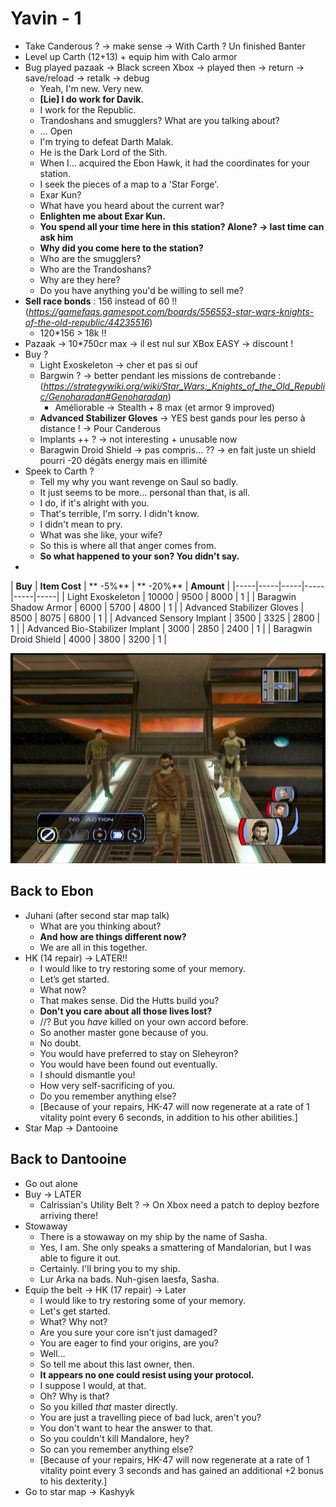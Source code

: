 # Yavin - 1

- Take Canderous ? -> make sense -> With Carth ? Un finished Banter
- Level up Carth (12+13) + equip him with Calo armor
- Bug played pazaak -> Black screen Xbox -> played then -> return -> save/reload -> retalk -> debug
	- Yeah, I'm new. Very new.
	- **[Lie] I do work for Davik.**
	- I work for the Republic.
	- Trandoshans and smugglers? What are you talking about?
	- … Open
	- I'm trying to defeat Darth Malak.
	- He is the Dark Lord of the Sith.
	- When I... acquired the Ebon Hawk, it had the coordinates for your station.
	- I seek the pieces of a map to a 'Star Forge'.
	- Exar Kun?
	- What have you heard about the current war?
	- **Enlighten me about Exar Kun.**
	- **You spend all your time here in this station? Alone? -> last time can ask him**
	- **Why did you come here to the station?**
	- Who are the smugglers?
	- Who are the Trandoshans?
	- Why are they here?
	- Do you have anything you'd be willing to sell me?
- **Sell race bonds** : 156 instead of 60 !! (_https://gamefaqs.gamespot.com/boards/556553-star-wars-knights-of-the-old-republic/44235516_)
	- 120*156 > 18k !!
- Pazaak -> 10*750cr max -> il est nul sur XBox EASY -> discount !
- Buy ?
	- Light Exoskeleton -> cher et pas si ouf
	- Bargwin ? -> better pendant les missions de contrebande : (_https://strategywiki.org/wiki/Star_Wars:_Knights_of_the_Old_Republic/Genoharadan#Genoharadan_)
		- Améliorable -> Stealth + 8 max (et armor 9 improved)
	- **Advanced Stabilizer Gloves** -> YES best gands pour les perso à distance ! -> Pour Canderous
	- Implants ++ ? -> not interesting + unusable now
	- Baragwin Droid Shield -> pas compris… ?? -> en fait juste un shield pourri -20 dégâts energy mais en illimité
- Speek to Carth ?
	- Tell my why you want revenge on Saul so badly.
	- It just seems to be more… personal than that, is all.
	- I do, if it's alright with you.
	- That's terrible, I'm sorry. I didn't know.
	- I didn't mean to pry.
	- What was she like, your wife?
	- So this is where all that anger comes from.
	- **So what happened to your son? You didn't say.**
- 

|  **Buy** | **Item Cost** | ** -5%** | ** -20%** | **Amount** | 
|-----|-----|-----|-----|-----|-----|
|  Light Exoskeleton | 10000 | 9500 | 8000 | 1 | 
|  Baragwin Shadow Armor | 6000 | 5700 | 4800 | 1 | 
|  Advanced Stabilizer Gloves | 8500 | 8075 | 6800 | 1 | 
|  Advanced Sensory Implant | 3500 | 3325 | 2800 | 1 | 
|  Advanced Bio-Stabilizer Implant | 3000 | 2850 | 2400 | 1 | 
|  Baragwin Droid Shield | 4000 | 3800 | 3200 | 1 |

![KOTOR Guide-2](../resources/images/screenshots/KOTOR%20Guide-2.png)


## Back to Ebon

- Juhani (after second star map talk)
    - What are you thinking about?
    - **And how are things different now?**
    - We are all in this together.
- HK (14 repair) -> LATER!!
    - I would like to try restoring some of your memory.
    - Let’s get started.
    - What now?
    - That makes sense. Did the Hutts build you?
    - **Don't you care about all those lives lost?**
    - //? But you *have* killed on your own accord before.
    - So another master gone because of you.
    - No doubt.
    - You would have preferred to stay on Sleheyron?
    - You would have been found out eventually.
    - I should dismantle you!
    - How very self-sacrificing of you.
    - Do you remember anything else?
    - [Because of your repairs, HK-47 will now regenerate at a rate of 1 vitality point every 6 seconds, in addition to his other abilities.]
- Star Map -> Dantooine


## Back to Dantooine

- Go out alone
- Buy -> LATER
	- Calrissian's Utility Belt ? -> On Xbox need a patch to deploy bezfore arriving there!
- Stowaway
	- There is a stowaway on my ship by the name of Sasha.
	- Yes, I am. She only speaks a smattering of Mandalorian, but I was able to figure it out.
	- Certainly. I'll bring you to my ship.
	- Lur Arka na bads. Nuh-gisen laesfa, Sasha.
- Equip the belt -> HK (17 repair) -> Later
    - I would like to try restoring some of your memory.
    - Let's get started.
    - What? Why not?
    - Are you sure your core isn't just damaged?
    - You are eager to find your origins, are you?
    - Well…
    - So tell me about this last owner, then.
    - **It appears no one could resist using your protocol.**
    - I suppose I would, at that.
    - Oh? Why is that?
    - So you killed *that* master directly.
    - You are just a travelling piece of bad luck, aren't you?
    - You don't want to hear the answer to that.
    - So you couldn't kill Mandalore, hey?
    - So can you remember anything else?
    - [Because of your repairs, HK-47 will now regenerate at a rate of 1 vitality point every 3 seconds and has gained an additional +2 bonus to his dexterity.]
- Go to star map -> Kashyyk
